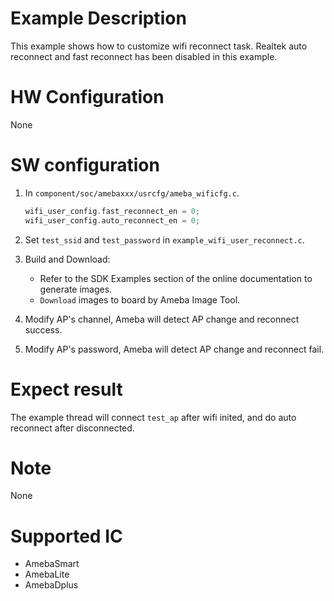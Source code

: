 # Example Description

This example shows how to customize wifi reconnect task. Realtek auto reconnect and fast reconnect has been disabled in this example.

# HW Configuration

None

# SW configuration

1. In `component/soc/amebaxxx/usrcfg/ameba_wificfg.c`.
	```C
	wifi_user_config.fast_reconnect_en = 0;
   wifi_user_config.auto_reconnect_en = 0;
	```

2. Set `test_ssid` and `test_password` in `example_wifi_user_reconnect.c`.

3. Build and Download:
   * Refer to the SDK Examples section of the online documentation to generate images.
   * `Download` images to board by Ameba Image Tool.

4. Modify AP's channel, Ameba will detect AP change and reconnect success.

5. Modify AP's password, Ameba will detect AP change and reconnect fail.

# Expect result

The example thread will connect `test_ap` after wifi inited, and do auto reconnect after disconnected.

# Note

None

# Supported IC

- AmebaSmart
- AmebaLite
- AmebaDplus
